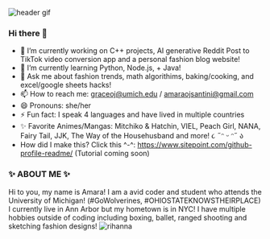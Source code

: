 
![header gif](https://media.giphy.com/media/v1.Y2lkPTc5MGI3NjExYmJnYm04a2Z6a2FrdXYweHlvZ3V6c2NnZXE3Zng5YWtzNjR0ZjU2YSZlcD12MV9pbnRlcm5hbF9naWZfYnlfaWQmY3Q9Zw/OyXCfQoRNdUBy/giphy.gif)
### Hi there 👋
- 🔭 I’m currently working on C++ projects, AI generative Reddit Post to TikTok video conversion app and a personal fashion blog website!
- 🌱 I’m currently learning Python, Node.js, + Java!
- 💬 Ask me about fashion trends, math algorithims, baking/cooking, and excel/google sheets hacks!
- 📫 How to reach me: graceoj@umich.edu / amaraojsantini@gmail.com
- 😄 Pronouns: she/her
- ⚡ Fun fact: I speak 4 languages and have lived in multiple countries
- ✨ Favorite Animes/Mangas: Mitchiko & Hatchin, VIEL, Peach Girl, NANA, Fairy Tail, JJK, The Way of the Househusband and more! ૮ ˶ᵔ ᵕ ᵔ˶ ა
- How did I make this? Click this ^-^: https://www.sitepoint.com/github-profile-readme/ (Tutorial coming soon)

### ✨ ABOUT ME ✨
Hi to you, my name is Amara! I am a avid coder and student who attends the University of Michigan! (#GoWolverines, #OHIOSTATEKNOWSTHEIRPLACE) 
I currently live in Ann Arbor but my hometown is in NYC! I have multiple hobbies outside of coding including boxing, ballet, ranged shooting and sketching fashion designs!
![rihanna](https://media.giphy.com/media/v1.Y2lkPTc5MGI3NjExZ2lncHZlN291cGR6ZTJubGg0aGtwbmFrbWFtdHczMGtyb2tuYW1pNSZlcD12MV9pbnRlcm5hbF9naWZfYnlfaWQmY3Q9Zw/xT1XGRPXDY49tDZPgI/giphy.gif)
<!--
**amaraoj/amaraoj** is a ✨ _special_ ✨ repository because its `README.md` (this file) appears on your GitHub profile.
https://media.giphy.com/media/v1.Y2lkPTc5MGI3NjExYmJnYm04a2Z6a2FrdXYweHlvZ3V6c2NnZXE3Zng5YWtzNjR0ZjU2YSZlcD12MV9pbnRlcm5hbF9naWZfYnlfaWQmY3Q9Zw/OyXCfQoRNdUBy/giphy.gif
###Here are some ideas to get you started:

### Hi there 👋
- 🔭 I’m currently working on C++ projects, AI generative Reddit Post to TikTok video conversion app and a personal fashion blog website!
- 🌱 I’m currently learning Python, Node.js, + Java!
- 💬 Ask me about fashion trends, math algorithims, baking/cooking, and excel/google sheets hacks!
- 📫 How to reach me: graceoj@umich.edu / amaraojsantini@gmail.com
- 😄 Pronouns: she/her
- ⚡ Fun fact: I speak 4 languages and have lived in multiple countries
- How did I make this? Click this ^-^: https://www.sitepoint.com/github-profile-readme/ (Tutorial coming soon)
